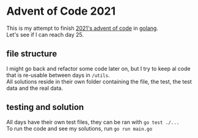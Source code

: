 # Advent of Code 2021

This is my attempt to finish [2021's advent of
code](https://www.adventofcode.com) in [golang](https://go.dev/).  
Let's see if I can reach day 25.

## file structure
I might go back and refactor some code later on, but I try to keep al code that
is re-usable between days in `/utils`.  
All solutions reside in their own folder containing the file, the test, the
test data and the real data.

## testing and solution
All days have their own test files, they can be ran with `go test ./...`  
To run the code and see my solutions, run `go run main.go`
